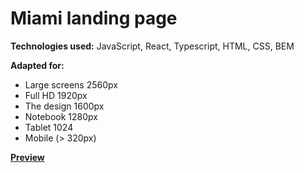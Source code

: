 # Miami landing page

<b>Technologies used:</b> JavaScript, React, Typescript, HTML, CSS, BEM

<b>Adapted for:</b>
- Large screens 2560px
- Full HD 1920px
- The design 1600px
- Notebook 1280px
- Tablet 1024
- Mobile (> 320px)

<b>[Preview](https://yevheniikorzun.github.io/Miami/)</b>
